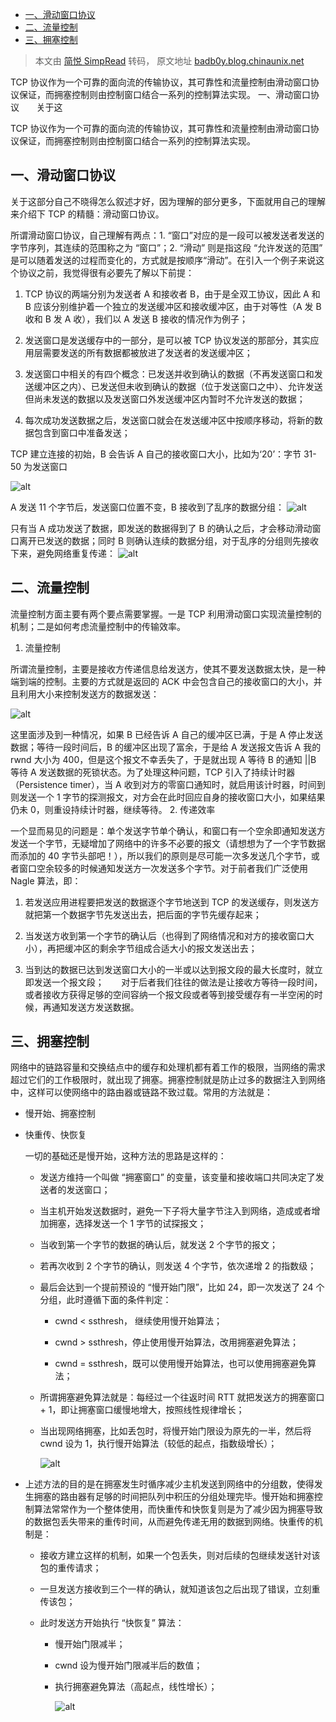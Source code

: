 - [一、滑动窗口协议](#一滑动窗口协议)
- [二、流量控制](#二流量控制)
- [三、拥塞控制](#三拥塞控制)

> 本文由 [简悦 SimpRead](http://ksria.com/simpread/) 转码， 原文地址 [badb0y.blog.chinaunix.net](http://badb0y.blog.chinaunix.net/uid-28456767-id-5673106.html)

TCP 协议作为一个可靠的面向流的传输协议，其可靠性和流量控制由滑动窗口协议保证，而拥塞控制则由控制窗口结合一系列的控制算法实现。 一、滑动窗口协议       关于这

TCP 协议作为一个可靠的面向流的传输协议，其可靠性和流量控制由滑动窗口协议保证，而拥塞控制则由控制窗口结合一系列的控制算法实现。

## 一、滑动窗口协议

关于这部分自己不晓得怎么叙述才好，因为理解的部分更多，下面就用自己的理解来介绍下 TCP 的精髓：滑动窗口协议。

所谓滑动窗口协议，自己理解有两点：1. “窗口”对应的是一段可以被发送者发送的字节序列，其连续的范围称之为 “窗口”；2. “滑动” 则是指这段 “允许发送的范围” 是可以随着发送的过程而变化的，方式就是按顺序“滑动”。在引入一个例子来说这个协议之前，我觉得很有必要先了解以下前提：

1. TCP 协议的两端分别为发送者 A 和接收者 B，由于是全双工协议，因此 A 和 B 应该分别维护着一个独立的发送缓冲区和接收缓冲区，由于对等性（A 发 B 收和 B 发 A 收），我们以 A 发送 B 接收的情况作为例子；

2. 发送窗口是发送缓存中的一部分，是可以被 TCP 协议发送的那部分，其实应用层需要发送的所有数据都被放进了发送者的发送缓冲区；

3. 发送窗口中相关的有四个概念：已发送并收到确认的数据（不再发送窗口和发送缓冲区之内）、已发送但未收到确认的数据（位于发送窗口之中）、允许发送但尚未发送的数据以及发送窗口外发送缓冲区内暂时不允许发送的数据；

4. 每次成功发送数据之后，发送窗口就会在发送缓冲区中按顺序移动，将新的数据包含到窗口中准备发送；

TCP 建立连接的初始，B 会告诉 A 自己的接收窗口大小，比如为‘20’：字节 31-50 为发送窗口

![alt](http://badb0y.blog.chinaunix.net/attachment/201402/17/26275986_1392626885IL2q.png)

A 发送 11 个字节后，发送窗口位置不变，B 接收到了乱序的数据分组：
![alt](http://badb0y.blog.chinaunix.net/attachment/201402/17/26275986_1392627107R2FQ.png)

只有当 A 成功发送了数据，即发送的数据得到了 B 的确认之后，才会移动滑动窗口离开已发送的数据；同时 B 则确认连续的数据分组，对于乱序的分组则先接收下来，避免网络重复传递：
![alt](http://badb0y.blog.chinaunix.net/attachment/201402/17/26275986_13926272726XTE.png)

## 二、流量控制

流量控制方面主要有两个要点需要掌握。一是 TCP 利用滑动窗口实现流量控制的机制；二是如何考虑流量控制中的传输效率。

1. 流量控制

所谓流量控制，主要是接收方传递信息给发送方，使其不要发送数据太快，是一种端到端的控制。主要的方式就是返回的 ACK 中会包含自己的接收窗口的大小，并且利用大小来控制发送方的数据发送：

![alt](http://badb0y.blog.chinaunix.net/attachment/201402/17/26275986_1392627535jeG5.png)

这里面涉及到一种情况，如果 B 已经告诉 A 自己的缓冲区已满，于是 A 停止发送数据；等待一段时间后，B 的缓冲区出现了富余，于是给 A 发送报文告诉 A 我的 rwnd 大小为 400，但是这个报文不幸丢失了，于是就出现 A 等待 B 的通知 ||B 等待 A 发送数据的死锁状态。为了处理这种问题，TCP 引入了持续计时器（Persistence timer），当 A 收到对方的零窗口通知时，就启用该计时器，时间到则发送一个 1 字节的探测报文，对方会在此时回应自身的接收窗口大小，如果结果仍未 0，则重设持续计时器，继续等待。 2. 传递效率

一个显而易见的问题是：单个发送字节单个确认，和窗口有一个空余即通知发送方发送一个字节，无疑增加了网络中的许多不必要的报文（请想想为了一个字节数据而添加的 40 字节头部吧！），所以我们的原则是尽可能一次多发送几个字节，或者窗口空余较多的时候通知发送方一次发送多个字节。对于前者我们广泛使用 Nagle 算法，即：

1. 若发送应用进程要把发送的数据逐个字节地送到 TCP 的发送缓存，则发送方就把第一个数据字节先发送出去，把后面的字节先缓存起来；

2. 当发送方收到第一个字节的确认后（也得到了网络情况和对方的接收窗口大小），再把缓冲区的剩余字节组成合适大小的报文发送出去；

3. 当到达的数据已达到发送窗口大小的一半或以达到报文段的最大长度时，就立即发送一个报文段；
         对于后者我们往往的做法是让接收方等待一段时间，或者接收方获得足够的空间容纳一个报文段或者等到接受缓存有一半空闲的时候，再通知发送方发送数据。

## 三、拥塞控制

网络中的链路容量和交换结点中的缓存和处理机都有着工作的极限，当网络的需求超过它们的工作极限时，就出现了拥塞。拥塞控制就是防止过多的数据注入到网络中，这样可以使网络中的路由器或链路不致过载。常用的方法就是：

- 慢开始、拥塞控制

- 快重传、快恢复

  一切的基础还是慢开始，这种方法的思路是这样的：

  - 发送方维持一个叫做 “拥塞窗口” 的变量，该变量和接收端口共同决定了发送者的发送窗口；

  - 当主机开始发送数据时，避免一下子将大量字节注入到网络，造成或者增加拥塞，选择发送一个 1 字节的试探报文；

  - 当收到第一个字节的数据的确认后，就发送 2 个字节的报文；

  - 若再次收到 2 个字节的确认，则发送 4 个字节，依次递增 2 的指数级；

  - 最后会达到一个提前预设的 “慢开始门限”，比如 24，即一次发送了 24 个分组，此时遵循下面的条件判定：

    - cwnd < ssthresh， 继续使用慢开始算法；

    - cwnd > ssthresh，停止使用慢开始算法，改用拥塞避免算法；

    - cwnd = ssthresh，既可以使用慢开始算法，也可以使用拥塞避免算法；

  - 所谓拥塞避免算法就是：每经过一个往返时间 RTT 就把发送方的拥塞窗口 + 1，即让拥塞窗口缓慢地增大，按照线性规律增长；

  - 当出现网络拥塞，比如丢包时，将慢开始门限设为原先的一半，然后将 cwnd 设为 1，执行慢开始算法（较低的起点，指数级增长）；

    ![alt](http://badb0y.blog.chinaunix.net/attachment/201402/17/26275986_1392629245IG6b.png)

- 上述方法的目的是在拥塞发生时循序减少主机发送到网络中的分组数，使得发生拥塞的路由器有足够的时间把队列中积压的分组处理完毕。慢开始和拥塞控制算法常常作为一个整体使用，而快重传和快恢复则是为了减少因为拥塞导致的数据包丢失带来的重传时间，从而避免传递无用的数据到网络。快重传的机制是：

  - 接收方建立这样的机制，如果一个包丢失，则对后续的包继续发送针对该包的重传请求；

  - 一旦发送方接收到三个一样的确认，就知道该包之后出现了错误，立刻重传该包；

  - 此时发送方开始执行 “快恢复” 算法：

    - 慢开始门限减半；

    - cwnd 设为慢开始门限减半后的数值；

    - 执行拥塞避免算法（高起点，线性增长）；

      ![alt](http://badb0y.blog.chinaunix.net/attachment/201402/17/26275986_1392629231ue0O.png)
